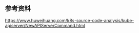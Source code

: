 ## 参考资料

https://www.huweihuang.com/k8s-source-code-analysis/kube-apiserver/NewAPIServerCommand.html